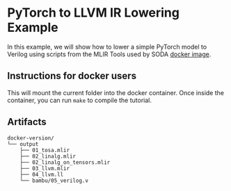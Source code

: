# PyTorch to LLVM IR Lowering Example

In this example, we will show how to lower a simple PyTorch model to Verilog
using scripts from the MLIR Tools used by SODA [docker image](https://hub.docker.com/r/agostini01/mlir-tools-bookworm).


## Instructions for docker users

This will mount the current folder into the docker container. Once inside the container, you can run `make` to compile the tutorial.


## Artifacts

```
docker-version/
└── output
    ├── 01_tosa.mlir
    ├── 02_linalg.mlir
    ├── 02_linalg_on_tensors.mlir
    ├── 03_llvm.mlir
    ├── 04_llvm.ll
    └── bambu/05_verilog.v
```